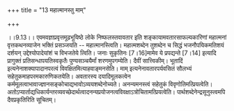 +++
title = "13 महात्मानस्तु माम्"

+++
  
  
।।9.13।। एवमवज्ञाप्रवृत्तमूढभूयिष्ठे लोके निष्फलस्तवावतार इति
शङ्कायामवतारसाफल्यकारिणां महात्मनां वृत्तकथनव्याजेन भक्तिं प्रसञ्जयति --
महात्मानस्त्विति। महात्मशब्देन तुशब्देन च सिद्धं भजनौपयिकमतिशयं दर्शयन्
उद्देश्योपादेयांशं च विभजतेये त्विति। जनाः सुकृतिनः \[7।16\]मामेव ये
प्रपद्यन्ते \[7।14\] इत्यादि प्रागुक्तं प्रतिसन्धापयतिस्वकृतैः
पुण्यसञ्चयैर्मां शरणमुपगम्येति। दैवीं सात्त्विकीम्। भूतादिं
इत्यनेनाशक्यापादानपरत्वं विवक्षितमित्याहवाङ्मनसेति। माम्
इत्यनेनावतारपर्यवसितं सौलभ्यं सहेतुकमाहपरमकारुणिकतयेति। अवतारस्य
दयादिमूलकत्वेन कर्ममूलत्वाभावाज्ज्ञानसङ्कोचाद्यभावोऽव्ययशब्देनोच्यते।
अनन्यमनस्त्वं सहेतुकं विवृणोतिमत्प्रियत्वेति।
अतोऽप्यार्ताद्यधिकार्यन्तरव्यवच्छेदार्थत्वादनन्यप्रयोजनत्वविवक्षाऽत्रोचितामत्प्रियत्वेति।
पार्थशब्देनेन्द्रसूनुस्त्वमपि दैवप्रकृतिरिति सूचितम्।  
  
